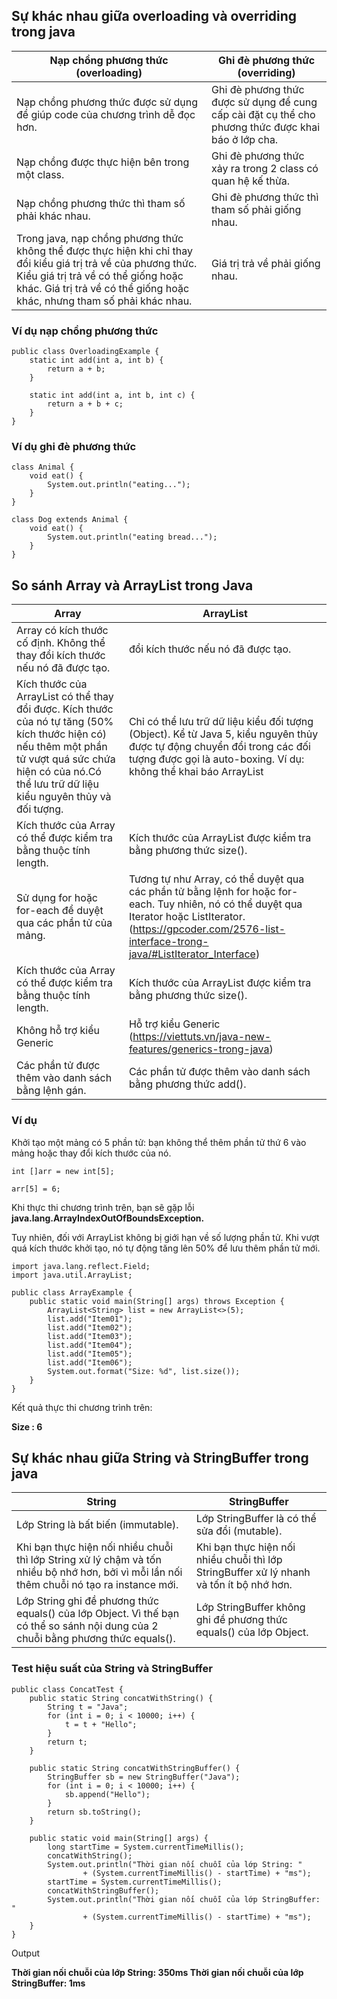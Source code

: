 ## Sự khác nhau giữa overloading và overriding trong java

Nạp chồng phương thức (overloading) | Ghi đè phương thức (overriding)
------------ | -------------
Nạp chồng phương thức được sử dụng để giúp code của chương trình dễ đọc hơn.| Ghi đè phương thức được sử dụng để cung cấp cài đặt cụ thể cho phương thức được khai báo ở lớp cha.
Nạp chồng được thực hiện bên trong một class. | Ghi đè phương thức xảy ra trong 2 class có quan hệ kế thừa.
Nạp chồng phương thức thì tham số phải khác nhau.| Ghi đè phương thức thì tham số phải giống nhau.
Trong java, nạp chồng phương thức không thể được thực hiện khi chỉ thay đổi kiểu giá trị trả về của phương thức. Kiểu giá trị trả về có thể giống hoặc khác. Giá trị trả về có thể giống hoặc khác, nhưng tham số phải khác nhau.| Giá trị trả về phải giống nhau.

### Ví dụ nạp chồng phương thức

```
public class OverloadingExample {
    static int add(int a, int b) {
        return a + b;
    }
 
    static int add(int a, int b, int c) {
        return a + b + c;
    }
}
```
### Ví dụ ghi đè phương thức

```
class Animal {
    void eat() {
        System.out.println("eating...");
    }
}
 
class Dog extends Animal {
    void eat() {
        System.out.println("eating bread...");
    }
}
```

## So sánh Array và ArrayList trong Java

Array | ArrayList
------------ | -------------
Array có kích thước cố định. Không thể thay đổi kích thước nếu nó đã được tạo. | đổi kích thước nếu nó đã được tạo.
Kích thước của ArrayList có thể thay đổi được. Kích thước của nó tự tăng (50% kích thước hiện có) nếu thêm một phần tử vượt quá sức chứa  hiện có của nó.Có thể lưu trữ dữ liệu kiểu nguyên thủy và đối tượng. | Chỉ có thể lưu trữ dữ liệu kiểu đối tượng (Object). Kể từ Java 5, kiểu nguyên thủy được tự động chuyển đổi trong các đối tượng được gọi là auto-boxing. Ví dụ: không thể khai báo ArrayList<int>
Kích thước của Array có thể được kiểm tra bằng thuộc tính length. | Kích thước của ArrayList được kiểm tra bằng phương thức size().
Sử dụng for hoặc for-each để duyệt qua các phần tử của mảng. | Tương tự như Array, có thể duyệt qua các phần tử bằng lệnh for hoặc for-each. Tuy nhiên, nó có thể duyệt qua Iterator hoặc ListIterator. (https://gpcoder.com/2576-list-interface-trong-java/#ListIterator_Interface)
Kích thước của Array có thể được kiểm tra bằng thuộc tính length. | Kích thước của ArrayList được kiểm tra bằng phương thức size().
Không hỗ trợ kiểu Generic | Hỗ trợ kiểu Generic (https://viettuts.vn/java-new-features/generics-trong-java)
Các phần tử được thêm vào danh sách bằng lệnh gán. | Các phần tử được thêm vào danh sách bằng phương thức add().

### Ví dụ
Khởi tạo một mảng có 5 phần tử: bạn không thể thêm phần tử thứ 6 vào mảng hoặc thay đổi kích thước của nó.

```
int []arr = new int[5];
 
arr[5] = 6;
```
Khi thực thi chương trình trên, bạn sẽ gặp lỗi **java.lang.ArrayIndexOutOfBoundsException.**

Tuy nhiên, đối với ArrayList không bị giới hạn về số lượng phần tử. Khi vượt quá kích thước khởi tạo, nó tự động tăng lên 50% để lưu thêm phần tử mới.

```
import java.lang.reflect.Field;
import java.util.ArrayList;
 
public class ArrayExample {
    public static void main(String[] args) throws Exception {
        ArrayList<String> list = new ArrayList<>(5);
        list.add("Item01");
        list.add("Item02");
        list.add("Item03");
        list.add("Item04");
        list.add("Item05");
        list.add("Item06");
        System.out.format("Size: %d", list.size());
    }
}
```
Kết quả thực thi chương trình trên:

**Size : 6**

## Sự khác nhau giữa String và StringBuffer trong java

String | StringBuffer
------------ | -------------
Lớp String là bất biến (immutable). | Lớp StringBuffer là có thể sửa đổi (mutable).
Khi bạn thực hiện nối nhiều chuỗi thì lớp String xử lý chậm và tốn nhiều bộ nhớ hơn, bởi vì mỗi lần nối thêm chuỗi nó tạo ra instance mới. | Khi bạn thực hiện nối nhiều chuỗi thì lớp StringBuffer xử lý nhanh và tốn ít bộ nhớ hơn.
Lớp String ghi đề phương thức equals() của lớp Object. Vì thế bạn có thể so sánh nội dung của 2 chuỗi bằng phương thức equals(). | Lớp StringBuffer không ghi đề phương thức equals() của lớp Object.

### Test hiệu suất của String và StringBuffer
```
public class ConcatTest {
    public static String concatWithString() {
        String t = "Java";
        for (int i = 0; i < 10000; i++) {
            t = t + "Hello";
        }
        return t;
    }
 
    public static String concatWithStringBuffer() {
        StringBuffer sb = new StringBuffer("Java");
        for (int i = 0; i < 10000; i++) {
            sb.append("Hello");
        }
        return sb.toString();
    }
 
    public static void main(String[] args) {
        long startTime = System.currentTimeMillis();
        concatWithString();
        System.out.println("Thời gian nối chuỗi của lớp String: "
                + (System.currentTimeMillis() - startTime) + "ms");
        startTime = System.currentTimeMillis();
        concatWithStringBuffer();
        System.out.println("Thời gian nối chuỗi của lớp StringBuffer: "
                + (System.currentTimeMillis() - startTime) + "ms");
    }
}

```

Output

**Thời gian nối chuỗi của lớp String: 350ms
Thời gian nối chuỗi của lớp StringBuffer: 1ms**
